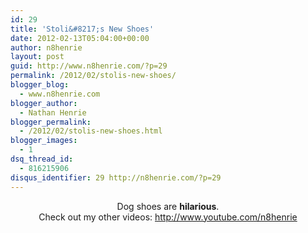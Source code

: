 ```yaml
---
id: 29
title: 'Stoli&#8217;s New Shoes'
date: 2012-02-13T05:04:00+00:00
author: n8henrie
layout: post
guid: http://www.n8henrie.com/?p=29
permalink: /2012/02/stolis-new-shoes/
blogger_blog:
  - www.n8henrie.com
blogger_author:
  - Nathan Henrie
blogger_permalink:
  - /2012/02/stolis-new-shoes.html
blogger_images:
  - 1
dsq_thread_id:
  - 816215906
disqus_identifier: 29 http://n8henrie.com/?p=29
---
```

<div style="clear: both; text-align: center;">
</div>

<div style="text-align: center;">
  Dog shoes are <b>hilarious</b>.
</div>

<div style="text-align: center;">
</div>

<div style="text-align: center;">
  Check out my other videos: <a href="http://www.youtube.com/n8henrie">http://www.youtube.com/n8henrie</a>
</div>

<div>
</div>